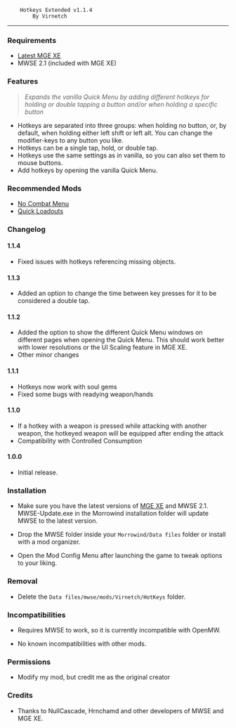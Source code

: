         Hotkeys Extended v1.1.4
            By Virnetch

---

### Requirements

- [Latest MGE XE](https://www.nexusmods.com/morrowind/mods/41102)
- MWSE 2.1 (included with MGE XE)

### Features

> _Expands the vanilla Quick Menu by adding different hotkeys for holding or double tapping a button and/or when holding a specific button_

- Hotkeys are separated into three groups: when holding no button, or, by default, when holding either left shift or left alt. You can change the modifier-keys to any button you like.
- Hotkeys can be a single tap, hold, or double tap.
- Hotkeys use the same settings as in vanilla, so you can also set them to mouse buttons.
- Add hotkeys by opening the vanilla Quick Menu.

### Recommended Mods

- [No Combat Menu](https://www.nexusmods.com/morrowind/mods/46732)
- [Quick Loadouts](https://www.nexusmods.com/morrowind/mods/46708)

### Changelog

#### 1.1.4

- Fixed issues with hotkeys referencing missing objects.

#### 1.1.3

- Added an option to change the time between key presses for it to be considered a double tap.

#### 1.1.2

- Added the option to show the different Quick Menu windows on different pages when opening the Quick Menu. This should work better with lower resolutions or the UI Scaling feature in MGE XE.
- Other minor changes

#### 1.1.1

- Hotkeys now work with soul gems
- Fixed some bugs with readying weapon/hands

#### 1.1.0

- If a hotkey with a weapon is pressed while attacking with another weapon, the hotkeyed weapon will be equipped after ending the attack
- Compatibility with Controlled Consumption

#### 1.0.0

- Initial release.

### Installation

- Make sure you have the latest versions of [MGE XE](https://www.nexusmods.com/morrowind/mods/41102) and MWSE 2.1. MWSE-Update.exe in the Morrowind installation folder will update MWSE to the latest version.

- Drop the MWSE folder inside your `Morrowind/Data files` folder or install with a mod organizer.

- Open the Mod Config Menu after launching the game to tweak options to your liking.

### Removal

- Delete the `Data files/mwse/mods/Virnetch/HotKeys` folder.

### Incompatibilities

- Requires MWSE to work, so it is currently incompatible with OpenMW.

- No known incompatibilities with other mods.

### Permissions

- Modify my mod, but credit me as the original creator

### Credits

- Thanks to NullCascade, Hrnchamd and other developers of MWSE and MGE XE.
